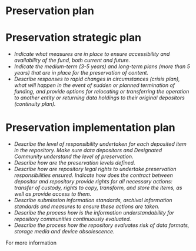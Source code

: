 
# Preservation plan

# Preservation strategic plan

- *Indicate what measures are in place to ensure accessibility and availability of the fund, both current and future.*
- *Indicate the medium-term (3-5 years) and long-term plans (more than 5 years) that are in place for the preservation of content.*
- *Describe responses to rapid changes in circumstances (crisis plan), what will happen in the event of sudden or planned termination of funding, and provide options for relocating or transferring the operation to another entity or returning data holdings to their original depositors (continuity plan).* 


# Preservation implementation plan

- *Describe the level of responsibility undertaken for each deposited item in the repository. Make sure data depositors and Designated Community understand the level of preservation.*
- *Describe how are the preservation levels defined.*
- *Describe how are repository legal rights to undertake preservation responsibilities ensured. Indicate how does the contract between depositor and repository provide rights for all necessary actions: transfer of custody, rights to copy, transform, and store the items, as well as provide access to them.*
- *Describe submission information standards, archival information standards and measures to ensure these actions are taken.*
- *Describe the process how is the information understandability for repository communities continuously evaluated.*
- *Describe the process how the repository evaluates risk of data formats, storage media and device obsolescence.*

For more information

